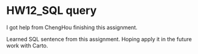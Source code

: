 # HW12_SQL query

I got help from ChengHou finishing this assignment.

Learned SQL sentence from this assignment. Hoping apply it in the future work with Carto.
